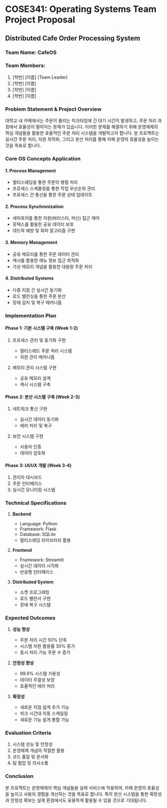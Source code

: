 # COSE341: Operating Systems Team Project Proposal

## Distributed Cafe Order Processing System

### Team Name: CafeOS

### Team Members:
1. [학번] [이름] (Team Leader)
2. [학번] [이름]
3. [학번] [이름]
4. [학번] [이름]

### Problem Statement & Project Overview
대학교 내 카페에서는 주문이 몰리는 피크타임에 긴 대기 시간이 발생하고, 주문 처리 과정에서 효율성이 떨어지는 문제가 있습니다. 
이러한 문제를 해결하기 위해 운영체제의 핵심 개념들을 활용한 효율적인 주문 처리 시스템을 개발하고자 합니다. 
본 프로젝트는 실시간 주문 처리, 자원 최적화, 그리고 분산 처리를 통해 카페 운영의 효율성을 높이는 것을 목표로 합니다.

### Core OS Concepts Application

#### 1. Process Management
- 멀티스레딩을 통한 주문의 병렬 처리
- 프로세스 스케줄링을 통한 작업 우선순위 관리
- 프로세스 간 통신을 통한 주문 상태 업데이트

#### 2. Process Synchronization
- 세마포어를 통한 자원(바리스타, 머신) 접근 제어
- 뮤텍스를 활용한 공유 데이터 보호
- 데드락 예방 및 회피 알고리즘 구현

#### 3. Memory Management
- 공유 메모리를 통한 주문 데이터 관리
- 캐시를 활용한 메뉴 정보 접근 최적화
- 가상 메모리 개념을 활용한 대용량 주문 처리

#### 4. Distributed Systems
- 다중 지점 간 실시간 동기화
- 로드 밸런싱을 통한 주문 분산
- 장애 감지 및 복구 메커니즘

### Implementation Plan

#### Phase 1: 기본 시스템 구축 (Week 1-2)
1. 프로세스 관리 및 동기화 구현
   - 멀티스레드 주문 처리 시스템
   - 자원 관리 메커니즘
   
2. 메모리 관리 시스템 구현
   - 공유 메모리 설계
   - 캐시 시스템 구축

#### Phase 2: 분산 시스템 구축 (Week 2-3)
1. 네트워크 통신 구현
   - 실시간 데이터 동기화
   - 에러 처리 및 복구

2. 보안 시스템 구현
   - 사용자 인증
   - 데이터 암호화

#### Phase 3: UI/UX 개발 (Week 3-4)
1. 관리자 대시보드
2. 주문 인터페이스
3. 실시간 모니터링 시스템

### Technical Specifications

1. **Backend**
   - Language: Python
   - Framework: Flask
   - Database: SQLite
   - 멀티스레딩 라이브러리 활용

2. **Frontend**
   - Framework: Streamlit
   - 실시간 데이터 시각화
   - 반응형 인터페이스

3. **Distributed System**
   - 소켓 프로그래밍
   - 로드 밸런서 구현
   - 장애 복구 시스템

### Expected Outcomes

1. **성능 향상**
   - 주문 처리 시간 50% 단축
   - 시스템 자원 활용률 30% 증가
   - 동시 처리 가능 주문 수 증가

2. **안정성 향상**
   - 99.9% 시스템 가용성
   - 데이터 무결성 보장
   - 효율적인 에러 처리

3. **확장성**
   - 새로운 지점 쉽게 추가 가능
   - 피크 시간대 자동 스케일링
   - 새로운 기능 쉽게 통합 가능

### Evaluation Criteria
1. 시스템 성능 및 안정성
2. 운영체제 개념의 적절한 활용
3. 코드 품질 및 문서화
4. 팀 협업 및 의사소통

### Conclusion
본 프로젝트는 운영체제의 핵심 개념들을 실제 서비스에 적용하여, 카페 운영의 효율성을 높이고 사용자 경험을 개선하는 것을 목표로 합니다. 
특히 분산 시스템을 통한 확장성과 안정성 확보는 실제 환경에서도 유용하게 활용될 수 있을 것으로 기대됩니다.
